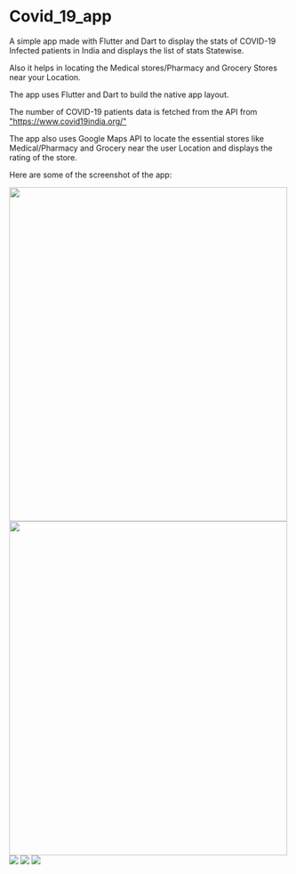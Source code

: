 # Covid_19_app
 A simple app made with Flutter and Dart to display the stats of COVID-19 Infected patients in India and displays the list of stats Statewise.
 
 Also it helps in locating the Medical stores/Pharmacy and Grocery Stores near your Location.
<p> 
 The app uses Flutter and Dart to build the native app layout.
 <p>The number of COVID-19 patients data is fetched from the API from <a href="https://www.covid19india.org/">"https://www.covid19india.org/"</a>
 <p>The app also uses Google Maps API to locate the essential stores like Medical/Pharmacy and Grocery near the user Location and displays the rating of the store.
 
 <p><p>
 Here are some of the screenshot of the app:
 <p>
 <img src="https://github.com/shahnamana/Covid_19_app/blob/master/Screenshot/Screenshot_20200502-144902.jpg" style="width:500px;height:600px">
 <img src="https://github.com/shahnamana/Covid_19_app/blob/master/Screenshot/Screenshot_20200502-144909.jpg" style="width:500px;height:600px">
 <img src="https://github.com/shahnamana/Covid_19_app/blob/master/Screenshot/Screenshot_20200502-144930.jpg">
 <img src="https://github.com/shahnamana/Covid_19_app/blob/master/Screenshot/Screenshot_20200502-144940.jpg">
 <img src="https://github.com/shahnamana/Covid_19_app/blob/master/Screenshot/Screenshot_20200502-144945.jpg">
 </p>
 
